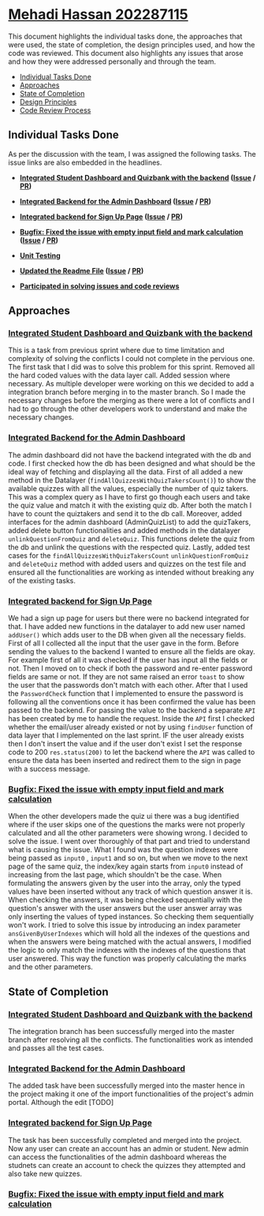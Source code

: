 # [Mehadi Hassan 202287115](https://github.com/mehadihn)

This document highlights the individual tasks done, the approaches that were used, the state of completion, the design principles used, and how the code was reviewed. This document also highlights any issues that arose and how they were addressed personally and through the team.

- [Individual Tasks Done](#individual-tasks-done)
- [Approaches](#approaches)
- [State of Completion](#state-of-completion)
- [Design Principles](#design-principles)
- [Code Review Process](#code-review-process)

## Individual Tasks Done

As per the discussion with the team, I was assigned the following tasks. The issue links are also embedded in the headlines.

- **[Integrated Student Dashboard and Quizbank with the backend](#implemented-user-session) ([Issue](https://github.com/MUN-COMP6905/project-hteam/issues/120) / [PR](https://github.com/MUN-COMP6905/project-hteam/pull/135))** 

- **[Integrated Backend for the Admin Dashboard](#implemented-backend-for-quizbank) ([Issue](https://github.com/MUN-COMP6905/project-hteam/issues/153) / [PR](https://github.com/MUN-COMP6905/project-hteam/pull/154))**

- **[Integrated backend for Sign Up Page](#integrate-student-dashboard-and-quizbank-with-the-backend) ([Issue](https://github.com/MUN-COMP6905/project-hteam/issues/155) / [PR](https://github.com/MUN-COMP6905/project-hteam/pull/158))**

- **[Bugfix: Fixed the issue with empty input field and mark calculation](#integrate-student-dashboard-and-quizbank-with-the-backend) ([Issue](https://github.com/MUN-COMP6905/project-hteam/issues/177) / [PR](https://github.com/MUN-COMP6905/project-hteam/pull/180))**


- **[Unit Testing](#unit-testing)**

- **[Updated the Readme File](#update-the-readme-file) ([Issue](https://github.com/MUN-COMP6905/project-hteam/issues/170) / [PR](https://github.com/MUN-COMP6905/project-hteam/pull/172))**

- **[Participated in solving issues and code reviews](#participated-in-solving-issues-and-code-review)**

## Approaches

### [Integrated Student Dashboard and Quizbank with the backend](https://github.com/MUN-COMP6905/project-hteam/pull/135)

This is a task from previous sprint where due to time limitation and complexity of solving the conflicts I could not complete in the pervious one. The first task that I did was to solve this problem for this sprint. Removed all the hard coded values with the data layer call. Added session where necessary. As multiple developer were working on this we decided to add a integration branch before merging in to the master branch. So I made the necessary changes before the merging as there were a lot of conflicts and I had to go through the other developers work to understand and make the necessary changes.

### [Integrated Backend for the Admin Dashboard](https://github.com/MUN-COMP6905/project-hteam/pull/154)

The admin dashboard did not have the backend integrated with the db and code. I first checked how the db has been designed and what should be the ideal way of fetching and displaying all the data. First of all added a new method in the Datalayer (`findAllQuizzesWithQuizTakersCount()`) to show the available quizzes with all the values, especially the number of quiz takers. This was a complex query as I have to first go though each users and take the quiz value and match it with the existing quiz db. After both the match I have to count the quiztakers and send it to the db call. Moreover, added interfaces for the admin dashboard (AdminQuizList) to add the quizTakers, added delete button functionalities and added methods in the datalayer `unlinkQuestionFromQuiz` and `deleteQuiz`. This functions delete the quiz from the db and unlink the questions with the respected quiz. Lastly, added test cases for the `findAllQuizzesWithQuizTakersCount` `unlinkQuestionFromQuiz` and `deleteQuiz` method with added users and quizzes on the test file and ensured all the functionalities are working as intended without breaking any of the existing tasks.

### [Integrated backend for Sign Up Page](https://github.com/MUN-COMP6905/project-hteam/pull/158)

We had a sign up page for users but there were no backend integrated for that. I have added new functions in the datalayer to add new user named `addUser()` which adds user to the DB when given all the necessary fields. First of all I collected all the input that the user gave in the form. Before sending the values to the backend I wanted to ensure all the fields are okay. For example first of all it was checked if the user has input all the fields or not. Then I moved on to check if both the password and re-enter password fields are same or not. If they are not same raised an error `toast` to show the user that the passwords don't match with each other. After that I used the `PasswordCheck` function that I implemented to ensure the password is following all the conventions once it has been confirmed the value has been passed to the backend. For passing the value to the backend a separate `API` has been created by me to handle the request. Inside the `API` first I checked whether the email/user already existed or not by using `findUser` function of data layer that I implemented on the last sprint. IF the user already exists then I don't insert the value and if the user don't exist I set the response code to 200 `res.status(200)` to let the backend where the `API` was called to ensure the data has been inserted and redirect them to the sign in page with a success message.

### [Bugfix: Fixed the issue with empty input field and mark calculation](https://github.com/MUN-COMP6905/project-hteam/pull/180)

When the other developers made the quiz ui there was a bug identified where if the user skips one of the questions the marks were not properly calculated and all the other parameters were showing wrong. I decided to solve the issue. I went over thoroughly of that part and tried to understand what is causing the issue. What I found was the question indexes were being passed as `input0` , `input1` and so on, but when we move to the next page of the same quiz, the index/key again starts from `input0` instead of increasing from the last page, which shouldn't be the case.  When formulating the answers given by the user into the array, only the typed values have been inserted without any track of which question answer it is.  When checking the answers, it was being checked sequentially with the question's answer with the user answers but the user answer array was only inserting the values of typed instances. So checking them sequentially won't work. I tried to solve this issue by introducing an index parameter `ansGivenByUserIndexes` which will hold all the indexes of the questions and when the answers were being matched with the actual answers, I modified the logic to only match the indexes with the indexes of the questions that user answered. This way the function was properly calculating the marks and the other parameters.


## State of Completion

### [Integrated Student Dashboard and Quizbank with the backend](#integrated-student-dashboard-and-quizbank-with-the-backend)

The integration branch has been successfully merged into the master branch after resolving all the conflicts. The functionalities work as intended and passes all the test cases.

### [Integrated Backend for the Admin Dashboard](#integrated-backend-for-the-admin-dashboard)

The added task have been successfully merged into the master hence in the project making it one of the import functionalities of the project's admin portal. Although the edit [TODO]

### [Integrated backend for Sign Up Page](#integrated-backend-for-sign-up-page)

The task has been successfully completed and merged into the project. Now any user can create an account has an admin or student. New admin can access the functionalities of the admin dashboard whereas the studnets can create an account to check the quizzes they attempted and also take new quizzes.

### [Bugfix: Fixed the issue with empty input field and mark calculation](#bugfix-fixed-the-issue-with-empty-input-field-and-mark-calculation)
